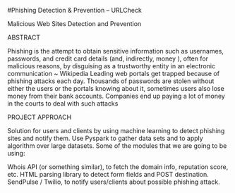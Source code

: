 
#Phishing Detection & Prevention – URLCheck

Malicious Web Sites Detection and Prevention

ABSTRACT 

Phishing is the attempt to obtain sensitive information such as usernames, passwords, and credit card details (and, indirectly, money ), often for malicious reasons, by disguising as a trustworthy entity in an electronic communication ~ Wikipedia
Leading web portals get trapped because of phishing attacks each day. Thousands of passwords are stolen without either the users or the portals knowing about it, sometimes users also lose money from their bank accounts. Companies end up paying a lot of money in the courts to deal with such attacks

PROJECT APPROACH

Solution for users and clients by using machine learning to detect phishing sites and notify them. Use Pyspark to gather data sets and to apply algorithm over large datasets. 
Some of the modules that we are going to be using:

Whois API (or something similar), to fetch the domain info, reputation score, etc.
HTML parsing library to detect form fields and POST destination.
SendPulse / Twilio, to notify users/clients about possible phishing attack.


 
